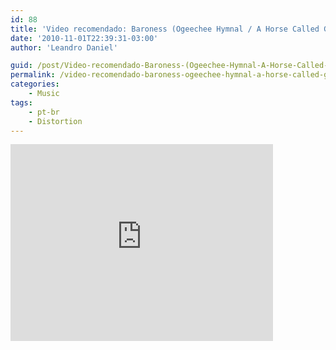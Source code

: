 ```yaml
---
id: 88
title: 'Video recomendado: Baroness (Ogeechee Hymnal / A Horse Called Golgotha)'
date: '2010-11-01T22:39:31-03:00'
author: 'Leandro Daniel'

guid: /post/Video-recomendado-Baroness-(Ogeechee-Hymnal-A-Horse-Called-Golgotha).aspx
permalink: /video-recomendado-baroness-ogeechee-hymnal-a-horse-called-golgotha/
categories:
    - Music
tags:
    - pt-br
    - Distortion
---
```


<iframe width="420" height="315" src="https://www.youtube.com/embed/8qii59-7JAM" frameborder="0" allowfullscreen></iframe>
